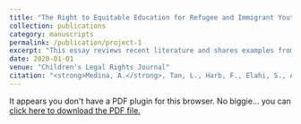 ```yaml
---
title: "The Right to Equitable Education for Refugee and Immigrant Youth During COVID 19"
collection: publications
category: manuscripts
permalink: /publication/project-1
excerpt: "This essay reviews recent literature and shares examples from immigrant and refugee families who were interviewed several months into the COVID-19 pandemic as part of a research study."
date: 2020-01-01
venue: "Children's Legal Rights Journal"
citation: "<strong>Medina, A.</strong>, Tan, L., Harb, F., Elahi, S., Ardila, M.A., Mis, K., Zarzour, H., Husna, A., Aldos, S., Aldakkak, E., Miller, E., Toussaint, R, F., Sosa, S., Bustos, Y., Jolie, S., & Santiago, C.D., (2020). The Right to Equitable Education for Refugee and Immigrant Youth during COVID-19. <i>Children’s Legal Rights Journal</i>."
---
```


<object data="{{ site.baseurl }}/files/Medina%20et%20al.,%202020.pdf" type="application/pdf" width="100%" height="1000px">
  <p>It appears you don't have a PDF plugin for this browser. No biggie... you can <a href="{{ site.baseurl }}/files/Medina%20et%20al.,%202020.pdf">click here to download the PDF file.</a></p>
</object>
